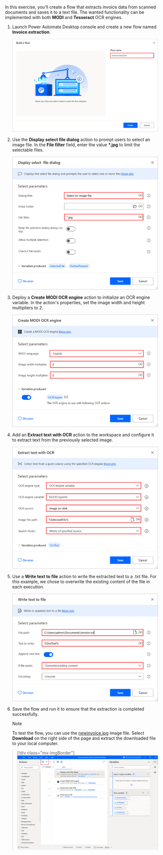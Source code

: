 In this exercise, you'll create a flow that extracts invoice data from scanned documents and saves it to a text file. The wanted functionality can be implemented with both **MODI** and **Tesseract** OCR engines.

1. Launch Power Automate Desktop console and create a new flow named **Invoice extraction**.

    ![Screenshot of the Build a flow dialog with Flow name set to Invoice extraction.](..\media\exercise-new-flow.png)

1. Use the **Display select file dialog** action to prompt users to select an image file. In the **File filter** field, enter the value **\*.jpg** to limit the selectable files.

    ![Screenshot of the Display select file dialog action.](..\media\exercise-display-select-file-dialog-action.png)

1. Deploy a **Create MODI OCR engine** action to initialize an OCR engine variable. In the action's properties, set the image width and height multipliers to 2.

    ![Screenshot of the Create MODI O C R engine action.](..\media\exercise-create-modi-ocer-engine-action.png)

1. Add an **Extract text with OCR** action to the workspace and configure it to extract text from the previously selected image.

    ![Screenshot of the Extract text with O C R action.](..\media\exercise-extract-text-with-ocr-action.png)

1. Use a **Write text to file** action to write the extracted text to a .txt file. For this example, we chose to overwrite the existing content of the file in each execution.

    ![Screenshot of the Write text to file action.](..\media\exercise-write-text-to-file-action.png)

1. Save the flow and run it to ensure that the extraction is completed successfully.

    > [!NOTE]
    > To test the flow, you can use the [newinvoice.jpg](https://github.com/MicrosoftDocs/mslearn-developer-tools-power-platform/blob/master/power-automate-desktop/newinvoice.zip) image file. Select **Download** on the right side of the page and extract the downloaded file to your local computer.

> [!div class="mx-imgBorder"]
> [![Screenshot of the appropriate buttons in the designer to save and run the final flow.](../media/exericse-final-flow.png)](../media/exericse-final-flow.png#lightbox)
